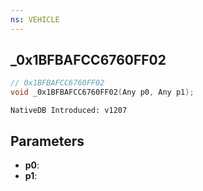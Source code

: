 ```yaml
---
ns: VEHICLE
---
```

## _0x1BFBAFCC6760FF02

```c
// 0x1BFBAFCC6760FF02
void _0x1BFBAFCC6760FF02(Any p0, Any p1);
```

```
NativeDB Introduced: v1207
```

## Parameters
* **p0**:
* **p1**:
